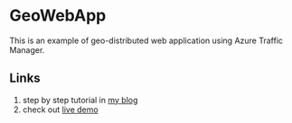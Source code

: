 # GeoWebApp
This is an example of geo-distributed web application using Azure Traffic Manager. 

## Links

1. step by step tutorial in [my blog]
2. check out [live demo]

[my blog]: http://backend-devs.com/blog/archive/multi-regional-aspnet-core-with-azure-traffic-manager/
[live demo]: http://www.geoapp.tk/
